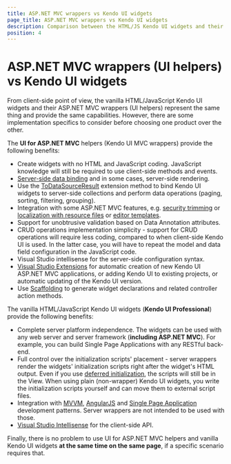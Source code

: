 ```yaml
---
title: ASP.NET MVC wrappers vs Kendo UI widgets
page_title: ASP.NET MVC wrappers vs Kendo UI widgets
description: Comparison between the HTML/JS Kendo UI widgets and their ASP.NET MVC wrappers
position: 4
---
```

# ASP.NET MVC wrappers (UI helpers) vs Kendo UI widgets

From client-side point of view, the vanilla HTML/JavaScript Kendo UI widgets and their ASP.NET MVC wrappers (UI helpers) represent the same thing and provide the same capabilities.
However, there are some implementation specifics to consider before choosing one product over the other.

The **UI for ASP.NET MVC** helpers (Kendo UI MVC wrappers) provide the following benefits:

* Create widgets with no HTML and JavaScript coding. JavaScript knowledge will still be required to use client-side methods and events.
* [Server-side data binding](/aspnet-mvc/helpers/grid/server-binding) and in some cases, server-side rendering.
* Use the [ToDataSourceResult](/aspnet-mvc/helpers/grid/ajax-binding) extension method to bind Kendo UI widgets to server-side collections and
perform data operations (paging, sorting, filtering, grouping).
* Integration with some ASP.NET MVC features, e.g. [security trimming](/aspnet-mvc/helpers/menu/overview#security-trimming) or
[localization with resource files](/aspnet-mvc/globalization#localized-user-interface) or [editor templates](/aspnet-mvc/helpers/grid/editor-templates).
* Support for unobtrusive validation based on Data Annotation attributes.
* CRUD operations implementation simplicity - support for CRUD operations will require less coding, compared to when client-side Kendo UI is used.
In the latter case, you will have to repeat the model and data field configuration in the JavaScript code.
* Visual Studio intellisense for the server-side configuration syntax.
* [Visual Studio Extensions](/aspnet-mvc/vs-integration/introduction) for automatic creation of new Kendo UI ASP.NET MVC applications, or adding Kendo UI to existing projects,
or automatic updating of the Kendo UI version.
* Use [Scaffolding](/aspnet-mvc/scaffolding) to generate widget declarations and related controller action methods.

The vanilla HTML/JavaScript Kendo UI widgets (**Kendo UI Professional**) provide the following benefits:

* Complete server platform independence. The widgets can be used with any web server and server framework (**including ASP.NET MVC**).
For example, you can build Single Page Applications with any RESTful back-end.
* Full control over the initialization scripts' placement - server wrappers render the widgets' initialization scripts right after the widget's HTML output.
Even if you use [deferred initialization](/aspnet-mvc/fundamentals#deferred-initialization), the scripts will still be in the View.
When using plain (non-wrapper) Kendo UI widgets, you write the initialization scripts yourself and can move them to external script files.
* Integration with [MVVM](/framework/mvvm/overview), [AngularJS](/AngularJS/introduction) and [Single Page Application](/framework/spa/overview) development patterns.
Server wrappers are not intended to be used with those.
* [Visual Studio Intellisense](/vs-intellisense) for the client-side API.

Finally, there is no problem to use UI for ASP.NET MVC helpers and vanilla Kendo UI widgets **at the same time on the same page**, if a specific scenario requires that.